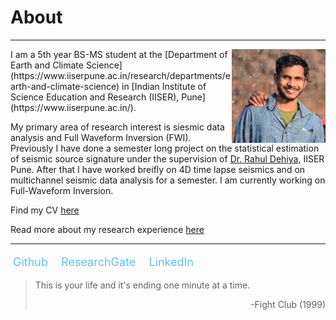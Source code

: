 # About
***	

<img src="media/profile.jpg" width="150" ALIGN="right" class="floatRight" />
I am a 5th year BS-MS student at the [Department of Earth and Climate Science](https://www.iiserpune.ac.in/research/departments/earth-and-climate-science) in [Indian Institute of Science Education and Research (IISER), Pune](https://www.iiserpune.ac.in/).	

My primary area of research interest is siesmic data analysis and Full Waveform Inversion (FWI). Previously I have done a semester long project on the statistical estimation of seismic source signature under the supervision of [Dr. Rahul Dehiya](https://www.iiserpune.ac.in/people/faculty-details/178), IISER Pune. After that I have worked breifly on 4D time lapse seismics and on multichannel seismic data analysis for a semester. I am currently working on Full-Waveform Inversion.


Find my CV [here](./cv.md)

Read more about my research experience [here](./research.md)

***

<style>
  .social-links {
  list-style: none;
  padding-left: 0px;
  font-size: 18px;
}

.social-links li {
  display: inline-block;
  margin-right: 8px;
}

.social-links a {
  text-decoration: none;
  color: #63c0f5;
  padding: 4px;
}

.social-links a:hover {
  background-color: rgba(100, 100, 100, 0.6);
}
</style>

<ul class="social-links">
        <li><a href="https://github.com/mssujith">Github</a></li>
        <li><a href="https://www.researchgate.net/profile/M_S_Sujith">ResearchGate</a></li>
        <li><a href="https://www.linkedin.com/in/sujith-m-s-392739210/">LinkedIn</a></li>
      </ul>

 

> This is your life and it's ending one minute at a time.
> <div style="text-align: right"> -Fight Club (1999) </div>
